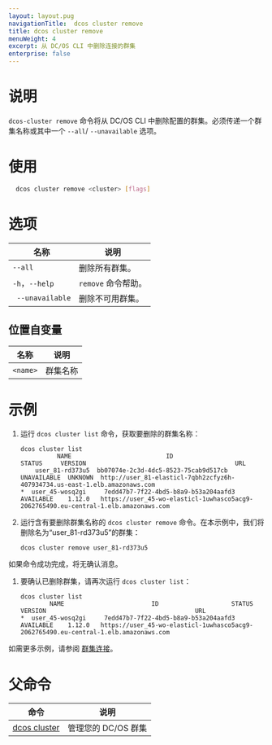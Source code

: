 ```yaml
---
layout: layout.pug
navigationTitle:  dcos cluster remove
title: dcos cluster remove
menuWeight: 4
excerpt: 从 DC/OS CLI 中删除连接的群集
enterprise: false
---
```


# 说明
`dcos-cluster remove` 命令将从 DC/OS CLI 中删除配置的群集。必须传递一个群集名称或其中一个 `--all`/ `--unavailable` 选项。

# 使用

```bash
  dcos cluster remove <cluster> [flags]
```

# 选项

| 名称 | 说明 |
|---------|-------------|
| `--all` | 删除所有群集。 |
| `-h`，`--help` | `remove` 命令帮助。 |
| ` --unavailable` | 删除不可用群集。 |


## 位置自变量

| 名称 | 说明 |
|---------|-------------|
| `<name>` | 群集名称 |


# 示例

1. 运行 `dcos cluster list` 命令，获取要删除的群集名称：

    ```
    dcos cluster list
              NAME                          ID                     STATUS     VERSION                                         URL                                          
        user_81-rd373u5  bb07074e-2c3d-4dc5-8523-75cab9d517cb  UNAVAILABLE  UNKNOWN  http://user_81-elasticl-7qbh2zcfyz6h-407934734.us-east-1.elb.amazonaws.com        
    *  user_45-wosq2gi     7edd47b7-7f22-4bd5-b8a9-b53a204aafd3  AVAILABLE    1.12.0   https://user_45-wo-elasticl-1uwhasco5acg9-2062765490.eu-central-1.elb.amazonaws.com  
    ```

1. 运行含有要删除群集名称的 `dcos cluster remove` 命令。在本示例中，我们将删除名为“user_81-rd373u5”的群集：

    ```
    dcos cluster remove user_81-rd373u5
    ```
 如果命令成功完成，将无确认消息。

1. 要确认已删除群集，请再次运行 `dcos cluster list`：

    ```
    dcos cluster list
            NAME                        ID                    STATUS    VERSION                                         URL                                          
    *  user_45-wosq2gi     7edd47b7-7f22-4bd5-b8a9-b53a204aafd3  AVAILABLE    1.12.0   https://user_45-wo-elasticl-1uwhasco5acg9-2062765490.eu-central-1.elb.amazonaws.com
    ```


如需更多示例，请参阅 [群集连接](/mesosphere/dcos/1.12/administering-clusters/multiple-clusters/cluster-connections/)。

# 父命令

| 命令 | 说明 |
|---------|-------------|
| [dcos cluster](/mesosphere/dcos/1.12/cli/command-reference/dcos-cluster/) | 管理您的 DC/OS 群集 